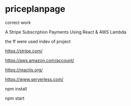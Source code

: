 # priceplanpage

correct work

A Stripe Subscription Payments Using React & AWS Lambda

the ff were used indev of project

https://stripe.com/

https://aws.amazon.com/account/

https://reactjs.org/

https://www.serverless.com/

npm install

npm start
